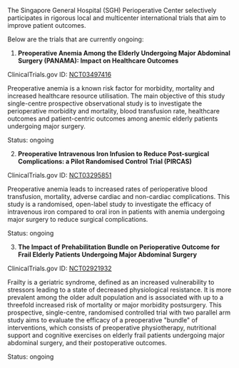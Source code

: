 The Singapore General Hospital (SGH) Perioperative Center selectively participates in rigorous local and multicenter international trials that aim to improve patient outcomes.

Below are the trials that are currently ongoing:

1. **Preoperative Anemia Among the Elderly Undergoing Major Abdominal Surgery (PANAMA): Impact on Healthcare Outcomes**

ClinicalTrials.gov ID: [NCT03497416](https://clinicaltrials.gov/ct2/show/NCT03497416)

Preoperative anemia is a known risk factor for morbidity, mortality and increased healthcare resource utilisation.  The main objective of this study single-centre prospective observational study is to investigate the perioperative morbidity and mortality, blood transfusion rate, healthcare outcomes and patient-centric outcomes among anemic elderly patients undergoing major surgery. 

Status: ongoing

2. **Preoperative Intravenous Iron Infusion to Reduce Post-surgical Complications: a Pilot Randomised Control Trial (PIRCAS)**

ClinicalTrials.gov ID: [NCT03295851](https://clinicaltrials.gov/ct2/show/NCT03295851)

Preoperative anemia leads to increased rates of perioperative blood transfusion, mortality, adverse cardiac and non-cardiac complications. This study is a randomised, open-label study to investigate the efficacy of intravenous iron compared to oral iron in patients with anemia undergoing major surgery to reduce surgical complications. 

Status: ongoing

3. **The Impact of Prehabilitation Bundle on Perioperative Outcome for Frail Elderly Patients Undergoing Major Abdominal Surgery**

ClinicalTrials.gov ID: [NCT02921932](https://clinicaltrials.gov/ct2/show/NCT02921932)

Frailty is a geriatric syndrome, defined as an increased vulnerability to stressors leading to a state of decreased physiological resistance. It is more prevalent among the older adult population and is associated with up to a threefold increased risk of mortality or major morbidity postsurgery. This prospective, single-centre, randomised controlled trial with two parallel arm study aims to evaluate the efficacy of a preoperative "bundle" of interventions, which consists of preoperative physiotherapy, nutritional support and cognitive exercises on elderly frail patients undergoing major abdominal surgery, and their postoperative outcomes. 

Status: ongoing 
